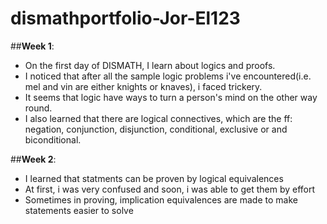 # dismathportfolio-Jor-El123
##**Week 1**:
* On the first day of DISMATH, I learn about logics and proofs.
* I noticed that after all the sample logic problems i've encountered(i.e. mel and vin are either knights or knaves), i faced trickery.
* It seems that logic have ways to turn a person's mind on the other way round.
* I also learned that there are logical connectives, which are the ff: negation, conjunction, disjunction, conditional, exclusive or and biconditional.

##**Week 2**:
* I learned that statments can be proven by logical equivalences
* At first, i was very confused and soon, i was able to get them by effort
* Sometimes in proving, implication equivalences are made to make statements easier to solve
